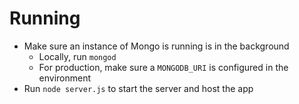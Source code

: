 # Running
- Make sure an instance of Mongo is running is in the background
    - Locally, run `mongod`
    - For production, make sure a `MONGODB_URI` is configured in the environment
- Run `node server.js` to start the server and host the app